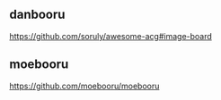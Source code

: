 ## danbooru  
https://github.com/soruly/awesome-acg#image-board  

## moebooru  
https://github.com/moebooru/moebooru  
